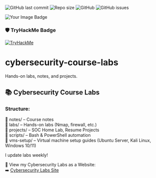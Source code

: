 ![GitHub last commit](https://img.shields.io/github/last-commit/atifkaloodi1/cybersecurity-course-labs)
![Repo size](https://img.shields.io/github/repo-size/atifkaloodi1/cybersecurity-course-labs)
![GitHub](https://img.shields.io/github/license/atifkaloodi1/cybersecurity-course-labs)
![GitHub issues](https://img.shields.io/github/issues/atifkaloodi1/cybersecurity-course-labs)

<img src="https://tryhackme-badges.s3.amazonaws.com/atifkaloodi12.png" alt="Your Image Badge" />

### 🛡️ TryHackMe Badge

[![TryHackMe](https://tryhackme-badges.s3.amazonaws.com/atifkaloodi12.png)](https://tryhackme.com/p/atifkaloodi12)


# cybersecurity-course-labs
Hands-on labs, notes, and projects.


## 📚 Cybersecurity Course Labs

### Structure:

📁 notes/       – Course notes  
📁 labs/        – Hands-on labs (Nmap, firewall, etc.)  
📁 projects/    – SOC Home Lab, Resume Projects  
📁 scripts/     – Bash & PowerShell automation  
📁 vms-setup/   – Virtual machine setup guides (Ubuntu Server, Kali Linux, Windows 10/11)


I update labs weekly!


📢 View my Cybersecurity Labs as a Website:  
➡️ [Cybersecurity Labs Site](https://atifkaloodi1.github.io/cybersecurity-course-labs/)
